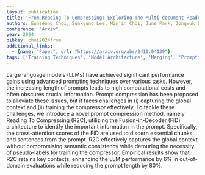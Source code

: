 ```yaml
---
layout: publication
title: 'From Reading To Compressing: Exploring The Multi-document Reader For Prompt Compression'
authors: Eunseong Choi, Sunkyung Lee, Minjin Choi, June Park, Jongwuk Lee
conference: "Arxiv"
year: 2024
bibkey: choi2024from
additional_links:
  - {name: "Paper", url: "https://arxiv.org/abs/2410.04139"}
tags: ['Training Techniques', 'Model Architecture', 'Merging', 'Prompting', 'Attention Mechanism']
---
```

Large language models (LLMs) have achieved significant performance gains
using advanced prompting techniques over various tasks. However, the increasing
length of prompts leads to high computational costs and often obscures crucial
information. Prompt compression has been proposed to alleviate these issues,
but it faces challenges in (i) capturing the global context and (ii) training
the compressor effectively. To tackle these challenges, we introduce a novel
prompt compression method, namely Reading To Compressing (R2C), utilizing the
Fusion-in-Decoder (FiD) architecture to identify the important information in
the prompt. Specifically, the cross-attention scores of the FiD are used to
discern essential chunks and sentences from the prompt. R2C effectively
captures the global context without compromising semantic consistency while
detouring the necessity of pseudo-labels for training the compressor. Empirical
results show that R2C retains key contexts, enhancing the LLM performance by 6%
in out-of-domain evaluations while reducing the prompt length by 80%.
